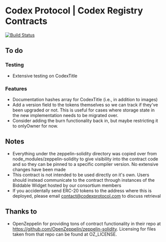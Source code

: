 # Codex Protocol | Codex Registry Contracts
[![Build Status](https://travis-ci.org/codex-protocol/contract.codex-registry.svg?branch=master)](https://travis-ci.org/codex-protocol/contract.codex-registry)

## To do
### Testing
- Extensive testing on CodexTitle

### Features
- Documentation hashes array for CodexTitle (i.e., in addition to images)
- Add a version field to the tokens themselves so we can track if they've been upgraded or not. This is useful for cases where storage state in the new implementation needs to be migrated over.
- Consider adding the burn functionality back in, but maybe restricting it to onlyOwner for now.

## Notes
- Everything under the zeppelin-solidity directory was copied over from node_modules/zeppelin-solidity to give visibility into the contract code and so they can be pinned to a specific compiler version. No extensive changes have been made
- This contract is not intended to be used directly on it's own. Users should instead communicate to the contract through instances of the Biddable Widget hosted by our consortium members
- If you accidentally send ERC-20 tokens to the address where this is deployed, please email contact@codexprotocol.com to discuss retrieval

## Thanks to
- OpenZeppelin for providing tons of contract functionality in their repo at https://github.com/OpenZeppelin/zeppelin-solidity. Licensing for files taken from that repo can be found at OZ_LICENSE.
